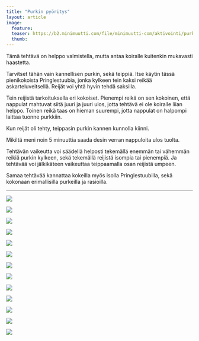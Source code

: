 ```yaml
---
title: "Purkin pyöritys"
layout: article
image:
  feature:
  teaser: https://b2.minimuutti.com/file/minimuutti-com/aktivointi/purkin-pyoritys/DSC55886%20-%20Copy-245px.jpg
  thumb:
---
```


Tämä tehtävä on helppo valmistella, mutta antaa koiralle kuitenkin mukavasti haastetta. 

Tarvitset tähän vain kannellisen purkin, sekä teippiä. Itse käytin tässä pienikokoista Pringlestuubia, jonka kylkeen tein kaksi reikää askarteluveitsellä. Reijät voi yhtä hyvin tehdä saksilla.

Tein reijistä tarkoituksella eri kokoiset. Pienempi reikä on sen kokoinen, että nappulat mahtuvat siitä juuri ja juuri ulos, jotta tehtävä ei ole koiralle liian helppo. Toinen reikä taas on hieman suurempi, jotta nappulat on halpompi laittaa tuonne purkkiin.

Kun reijät oli tehty, teippasin purkin kannen kunnolla kiinni.

Mikiltä meni noin 5 minuuttia saada desin verran nappuloita ulos tuolta.

Tehtävän vaikeutta voi säädellä helposti tekemällä enemmän tai vähemmän reikiä purkin kylkeen, sekä tekemällä reijistä isompia tai pienempiä. Ja tehtävää voi jälkikäteen vaikeuttaa teippaamalla osan reijistä umpeen.

Samaa tehtävää kannattaa kokeilla myös isolla Pringlestuubilla, sekä kokonaan erimallisilla purkeilla ja rasioilla.

---

[![](https://b2.minimuutti.com/file/minimuutti-com/aktivointi/purkin-pyoritys/DSC55878-800px.jpg)](https://dl.dropboxusercontent.com/sh/ea1wtnz7z734o12/AAAAtuY3-H-Dh8OjFTT_3G3ia/aktivointi/purkin-pyoritys/DSC55878.jpg)

[![](https://b2.minimuutti.com/file/minimuutti-com/aktivointi/purkin-pyoritys/DSC55886%20-%20Copy-800px.jpg)](https://dl.dropboxusercontent.com/sh/ea1wtnz7z734o12/AAC-jlB3_hkfaBjw2KSvGjCia/aktivointi/purkin-pyoritys/DSC55886%20-%20Copy.jpg)

[![](https://b2.minimuutti.com/file/minimuutti-com/aktivointi/purkin-pyoritys/DSC55887-800px.jpg)](https://dl.dropboxusercontent.com/sh/ea1wtnz7z734o12/AABy6RC-MQUz319lm01S2UU6a/aktivointi/purkin-pyoritys/DSC55887.jpg)

[![](https://b2.minimuutti.com/file/minimuutti-com/aktivointi/purkin-pyoritys/DSC55948-800px.jpg)](https://dl.dropboxusercontent.com/sh/ea1wtnz7z734o12/AAC0v2DH8TiL-rC00znNfl79a/aktivointi/purkin-pyoritys/DSC55948.jpg)

[![](https://b2.minimuutti.com/file/minimuutti-com/aktivointi/purkin-pyoritys/DSC55950-800px.jpg)](https://dl.dropboxusercontent.com/sh/ea1wtnz7z734o12/AABOXyGPkmwyLPpLG4_YPtBQa/aktivointi/purkin-pyoritys/DSC55950.jpg)

[![](https://b2.minimuutti.com/file/minimuutti-com/aktivointi/purkin-pyoritys/DSC55953-800px.jpg)](https://dl.dropboxusercontent.com/sh/ea1wtnz7z734o12/AAD2SPi0g9dW-zAHIXz9oDa1a/aktivointi/purkin-pyoritys/DSC55953.jpg)

[![](https://b2.minimuutti.com/file/minimuutti-com/aktivointi/purkin-pyoritys/DSC55875-800px.jpg)](https://dl.dropboxusercontent.com/sh/ea1wtnz7z734o12/AACJONiPPqJP6ip6hnPKjZE4a/aktivointi/purkin-pyoritys/DSC55875.jpg)

[![](https://b2.minimuutti.com/file/minimuutti-com/aktivointi/purkin-pyoritys/DSC57567_-800px.jpg)](https://dl.dropboxusercontent.com/sh/ea1wtnz7z734o12/AACTCOPHKGznqsweuBJX2gVna/aktivointi/purkin-pyoritys/DSC57567_.jpg)

[![](https://b2.minimuutti.com/file/minimuutti-com/aktivointi/purkin-pyoritys/DSC57603-800px.jpg)](https://dl.dropboxusercontent.com/sh/ea1wtnz7z734o12/AADPUfx3hLyHd-COEaEYEbtLa/aktivointi/purkin-pyoritys/DSC57603.jpg)

[![](https://b2.minimuutti.com/file/minimuutti-com/aktivointi/purkin-pyoritys/DSC57612-800px.jpg)](https://dl.dropboxusercontent.com/sh/ea1wtnz7z734o12/AABsK3Bj2K5wO_QT5IqFwHo_a/aktivointi/purkin-pyoritys/DSC57612.jpg)

[![](https://b2.minimuutti.com/file/minimuutti-com/aktivointi/purkin-pyoritys/DS03785-800px.jpg)](https://dl.dropboxusercontent.com/sh/ea1wtnz7z734o12/AAApSvsHREp56R8w-fv7Tj6Za/aktivointi/purkin-pyoritys/DS03785.jpg)

[![](https://b2.minimuutti.com/file/minimuutti-com/aktivointi/purkin-pyoritys/DS03809-800px.jpg)](https://dl.dropboxusercontent.com/sh/ea1wtnz7z734o12/AAD0ct-k6-l_Ex__92qFyEc0a/aktivointi/purkin-pyoritys/DS03809.jpg)

[![](https://b2.minimuutti.com/file/minimuutti-com/aktivointi/purkin-pyoritys/DS03811-800px.jpg)](https://dl.dropboxusercontent.com/sh/ea1wtnz7z734o12/AAA658wJdJqJkBa-JAo3qpKWa/aktivointi/purkin-pyoritys/DS03811.jpg)
